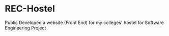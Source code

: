 # REC-Hostel
Public Developed a website (Front End) for my colleges' hostel for Software Engineering Project
